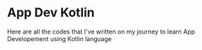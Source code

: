 # App Dev Kotlin
 Here are all the codes that I've written on my journey to learn App Developement using Kotlin language
